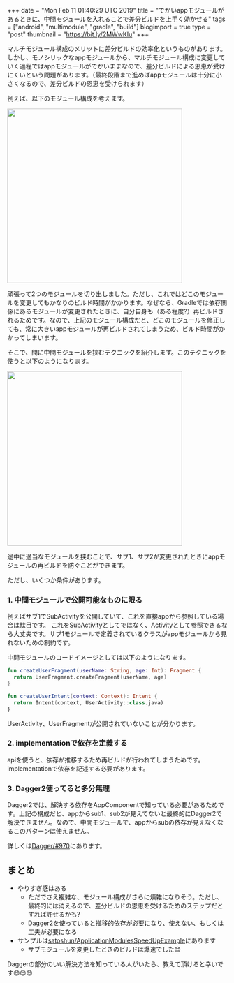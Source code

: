 +++
date = "Mon Feb 11 01:40:29 UTC 2019"
title = "でかいappモジュールがあるときに、中間モジュールを入れることで差分ビルドを上手く効かせる"
tags = ["android", "multimodule", "gradle", "build"]
blogimport = true
type = "post"
thumbnail = "https://bit.ly/2MWwKIu"
+++

マルチモジュール構成のメリットに差分ビルドの効率化というものがあります。しかし、モノシリックなappモジュールから、マルチモジュール構成に変更していく過程ではappモジュールがでかいままなので、差分ビルドによる恩恵が受けにくいという問題があります。（最終段階まで進めばappモジュールは十分に小さくなるので、差分ビルドの恩恵を受けられます）

例えば、以下のモジュール構成を考えます。

<img src="https://www.plantuml.com/plantuml/svg/SoWkIImgAStDuU8goIp9ILLusJ3boOwrBnlxdg_evk9ApiyjoCzBpIjHY7xSkEznum8OkVnnO_VZnfR4WeB7pOiUD-rutBpqSVEUnyshOnKIYnM0mYXQcxO-RfvcY4rbSMcI8QPI8nnAZRYuk81cA-Ycv9VdwTf1TAC90DKufEQb0Bq40000" width=400>

頑張って2つのモジュールを切り出しました。ただし、これではどこのモジュールを変更してもかなりのビルド時間がかかります。なぜなら、Gradleでは依存関係にあるモジュールが変更されたときに、自分自身も（ある程度?）再ビルドされるためです。なので、上記のモジュール構成だと、どこのモジュールを修正しても、常に大きいappモジュールが再ビルドされてしまうため、ビルド時間がかかってしまいます。

そこで、間に中間モジュールを挟むテクニックを紹介します。このテクニックを使うと以下のようになります。

<img src="https://www.plantuml.com/plantuml/svg/SoWkIImgAStDuU8goIp9ILLusJ3boOwrBnlxdg_evk9ApiyjoCzBpIjHY7xSkEznum8OkVnnO_VZnfR4WeB7pOiUD-rutBpqSVEUnyshOnKIYnM0miXQGGPEcunDOMPnQHAA9KrR7pTFCyIc5AZI45Ef4GwbHbnSN41NAEYcv9VdwTf1BE82aN0Xi87e8a1z3gbvAS000G00" width=400>

途中に適当なモジュールを挟むことで、サブ1、サブ2が変更されたときにappモジュールの再ビルドを防ぐことができます。

ただし、いくつか条件があります。

### 1. 中間モジュールで公開可能なものに限る

例えばサブ1でSubActivityを公開していて、これを直接appから参照している場合は駄目です。
これをSubActivityとしてではなく、Activityとして参照できるなら大丈夫です。サブ1モジュールで定義されているクラスがappモジュールから見れないための制約です。

中間モジュールのコードイメージとしては以下のようになります。

```kotlin
fun createUserFragment(userName: String, age: Int): Fragment {
  return UserFragment.createFragment(userName, age)
}

fun createUserIntent(context: Context): Intent {
  return Intent(context, UserActivity::class.java)
}
```

UserActivity、UserFragmentが公開されていないことが分かります。

### 2. implementationで依存を定義する

apiを使うと、依存が推移するため再ビルドが行われてしまうためです。implementationで依存を記述する必要があります。

### 3. Dagger2使ってると多分無理

Dagger2では、解決する依存をAppComponentで知っている必要があるためです。上記の構成だと、appからsub1、sub2が見えてないと最終的にDagger2で解決できません。なので、中間モジュールで、appからsubの依存が見えなくなるこのパターンは使えません。

詳しくは[Dagger/#970](https://github.com/google/dagger/issues/970)にあります。

## まとめ

- やりすぎ感はある
    - ただでさえ複雑な、モジュール構成がさらに煩雑になりそう。ただし、最終的には消えるので、差分ビルドの恩恵を受けるためのステップだとすれば許せるかも?
    - Dagger2を使っていると推移的依存が必要になり、使えない、もしくは工夫が必要になる
- サンプルは[satoshun/ApplicationModulesSpeedUpExample](https://github.com/satoshun-android-example/ApplicationModulesSpeedUpExample)にあります
    - サブモジュールを変更したときのビルドは爆速でした😊

Daggerの部分のいい解決方法を知っている人がいたら、教えて頂けると幸いです😊😊😊
